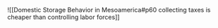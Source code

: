 ![[Domestic Storage Behavior in Mesoamerica#p60 collecting taxes is cheaper than controlling labor forces]]